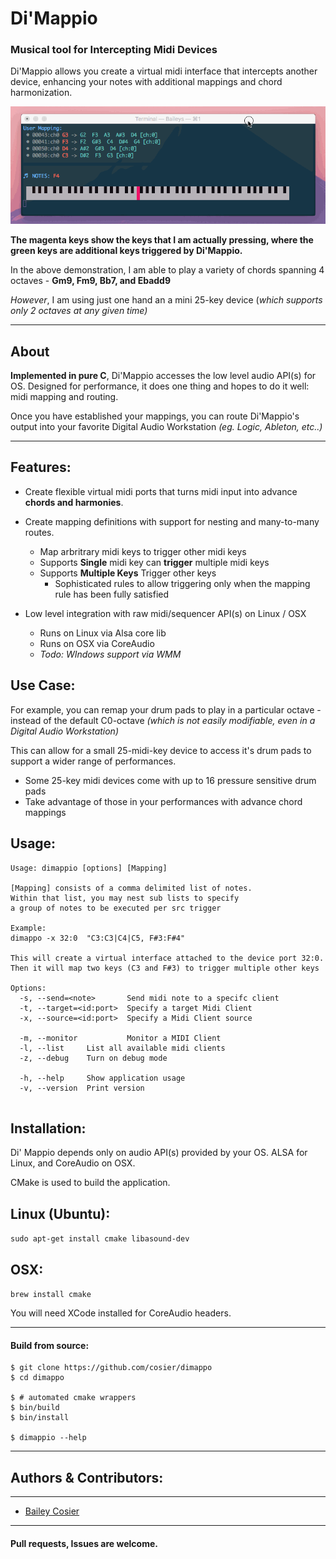 # Di'Mappio

### Musical tool for Intercepting Midi Devices
Di'Mappio allows you create a virtual midi interface that intercepts another device, enhancing your notes with additional mappings and chord harmonization.

![demo_gif](https://raw.githubusercontent.com/cosier/dimappio/master/data/dimappio_demo.gif) 


**The magenta keys show the keys that I am actually pressing, where the green keys are additional keys triggered by Di'Mappio.**


In the above demonstration, I am able to play a variety of chords spanning 4 octaves -  **Gm9, Fm9, Bb7, and Ebadd9**

*However*, I am using just one hand an a mini 25-key device (*which supports only 2 octaves at any given time)*

----

## About
**Implemented in pure C**, Di'Mappio accesses the low level audio API(s) for OS.
Designed for performance, it does one thing and hopes to do it well: midi mapping and routing.

Once you have established your mappings, you can route Di'Mappio's output into your favorite Digital Audio Workstation *(eg. Logic, Ableton, etc..)*


----


## Features:

- Create flexible virtual midi ports that turns midi input into advance **chords and harmonies**.

- Create mapping definitions with support for nesting and many-to-many routes.
	- Map arbritrary midi keys to trigger other midi keys
	- Supports **Single** midi key can **trigger** multiple midi keys
	- Supports **Multiple Keys** Trigger other keys
		- Sophisticated rules to allow triggering only when the mapping rule has been fully satisfied

- Low level integration with raw midi/sequencer API(s) on Linux / OSX
	- Runs on Linux via Alsa core lib
	- Runs on OSX via CoreAudio
	- *Todo: WIndows support via WMM*

## Use Case:

For example, you can remap your drum pads to play in a particular octave - instead of the default C0-octave _(which is not easily modifiable, even in a Digital Audio Workstation)_

This can allow for a small 25-midi-key device to access it's drum pads to support a wider range of performances.

- Some 25-key midi devices come with up to 16 pressure sensitive drum pads
- Take advantage of those in your performances with advance chord mappings


## Usage:

```
Usage: dimappio [options] [Mapping]

[Mapping] consists of a comma delimited list of notes.
Within that list, you may nest sub lists to specify
a group of notes to be executed per src trigger

Example:
dimappo -x 32:0  "C3:C3|C4|C5, F#3:F#4"

This will create a virtual interface attached to the device port 32:0.
Then it will map two keys (C3 and F#3) to trigger multiple other keys

Options:
  -s, --send=<note>       Send midi note to a specifc client
  -t, --target=<id:port>  Specify a target Midi Client
  -x, --source=<id:port>  Specify a Midi Client source

  -m, --monitor           Monitor a MIDI Client
  -l, --list     List all available midi clients
  -z, --debug    Turn on debug mode

  -h, --help     Show application usage
  -v, --version  Print version


```



## Installation:

Di' Mappio depends only on audio API(s) provided by your OS.
ALSA for Linux, and CoreAudio on OSX.


CMake is used to build the application.

## Linux (Ubuntu):
```sudo apt-get install cmake libasound-dev```


## OSX:

```brew install cmake```

You will need XCode installed for CoreAudio headers.



----

#### Build from source:

```
$ git clone https://github.com/cosier/dimappo
$ cd dimappo

$ # automated cmake wrappers
$ bin/build
$ bin/install

$ dimappio --help

```

----

## Authors & Contributors:

----

- [Bailey Cosier](https://github.com/cosier)


-----


#### Pull requests, Issues are  welcome.
